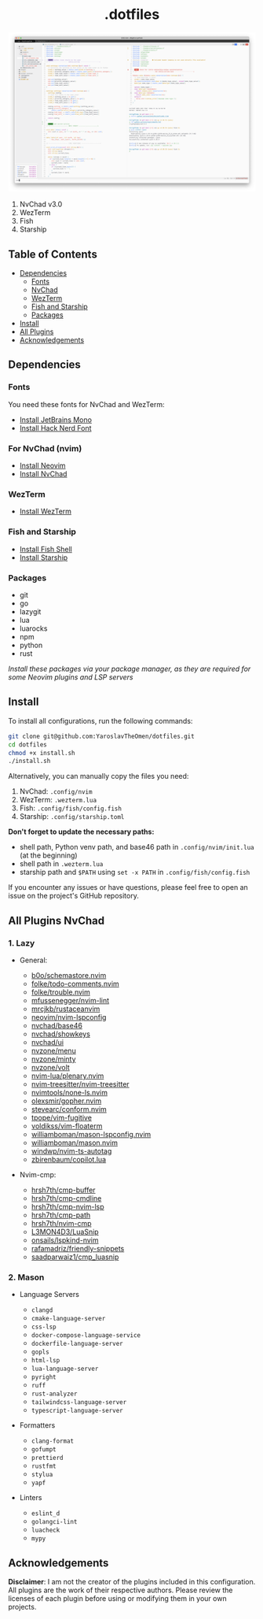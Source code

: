 <div align="center">

# .dotfiles

</div>

<img src="./images/dotfiles.png" alt="Nvchad + terminal image (config applied)"/>

1. NvChad v3.0
2. WezTerm
3. Fish
4. Starship

## Table of Contents

- [Dependencies](#dependencies)
  - [Fonts](#fonts)
  - [NvChad](#for-nvchad-nvim)
  - [WezTerm](#wezterm)
  - [Fish and Starship](#fish-and-starship)
  - [Packages](#packages)
- [Install](#install)
- [All Plugins](#all-plugins-nvchad)
- [Acknowledgements](#Acknowledgements)

## Dependencies

### Fonts

You need these fonts for NvChad and WezTerm:

- [Install JetBrains Mono](https://github.com/JetBrains/JetBrainsMono#installation)
- [Install Hack Nerd Font](https://github.com/ryanoasis/nerd-fonts?tab=readme-ov-file#font-installation)

### For NvChad (nvim)

- [Install Neovim](https://github.com/neovim/neovim#install-from-package)
- [Install NvChad](https://nvchad.com/docs/quickstart/install)

### WezTerm

- [Install WezTerm](https://wezfurlong.org/wezterm/installation)

### Fish and Starship

- [Install Fish Shell](https://github.com/fish-shell/fish-shell#getting-fish)
- [Install Starship](https://github.com/starship/starship#-installation)

### Packages

- git
- go
- lazygit
- lua
- luarocks
- npm
- python
- rust

_Install these packages via your package manager, as they are required for some Neovim plugins and LSP servers_

## Install

To install all configurations, run the following commands:

```bash
git clone git@github.com:YaroslavTheOmen/dotfiles.git
cd dotfiles
chmod +x install.sh
./install.sh
```

Alternatively, you can manually copy the files you need:

1. NvChad: `.config/nvim`
2. WezTerm: `.wezterm.lua`
3. Fish: `.config/fish/config.fish`
4. Starship: `.config/starship.toml`

**Don't forget to update the necessary paths:**

- shell path, Python venv path, and base46 path in `.config/nvim/init.lua` (at the beginning)
- shell path in `.wezterm.lua`
- starship path and `$PATH` using `set -x PATH` in `.config/fish/config.fish`

If you encounter any issues or have questions, please feel free to open an issue on the project's GitHub repository.

## All Plugins NvChad

### 1. Lazy

- General:

  - [b0o/schemastore.nvim](https://github.com/b0o/schemastore.nvim)
  - [folke/todo-comments.nvim](https://github.com/folke/todo-comments.nvim)
  - [folke/trouble.nvim](https://github.com/folke/trouble.nvim)
  - [mfussenegger/nvim-lint](https://github.com/mfussenegger/nvim-lint)
  - [mrcjkb/rustaceanvim](https://github.com/mrcjkb/rustaceanvim)
  - [neovim/nvim-lspconfig](https://github.com/neovim/nvim-lspconfig)
  - [nvchad/base46](https://github.com/NvChad/base46)
  - [nvchad/showkeys](https://github.com/nvzone/showkeys)
  - [nvchad/ui](https://github.com/NvChad/ui)
  - [nvzone/menu](https://github.com/nvzone/menu)
  - [nvzone/minty](https://github.com/nvzone/minty)
  - [nvzone/volt](https://github.com/nvzone/volt)
  - [nvim-lua/plenary.nvim](https://github.com/nvim-lua/plenary.nvim)
  - [nvim-treesitter/nvim-treesitter](https://github.com/nvim-treesitter/nvim-treesitter)
  - [nvimtools/none-ls.nvim](https://github.com/nvimtools/none-ls.nvim)
  - [olexsmir/gopher.nvim](https://github.com/olexsmir/gopher.nvim)
  - [stevearc/conform.nvim](https://github.com/stevearc/conform.nvim)
  - [tpope/vim-fugitive](https://github.com/tpope/vim-fugitive)
  - [voldikss/vim-floaterm](https://github.com/voldikss/vim-floaterm)
  - [williamboman/mason-lspconfig.nvim](https://github.com/williamboman/mason-lspconfig.nvim)
  - [williamboman/mason.nvim](https://github.com/williamboman/mason.nvim)
  - [windwp/nvim-ts-autotag](https://github.com/windwp/nvim-ts-autotag)
  - [zbirenbaum/copilot.lua](https://github.com/zbirenbaum/copilot.lua)

- Nvim-cmp:

  - [hrsh7th/cmp-buffer](https://github.com/hrsh7th/cmp-buffer)
  - [hrsh7th/cmp-cmdline](https://github.com/hrsh7th/cmp-cmdline)
  - [hrsh7th/cmp-nvim-lsp](https://github.com/hrsh7th/cmp-nvim-lsp)
  - [hrsh7th/cmp-path](https://github.com/hrsh7th/cmp-path)
  - [hrsh7th/nvim-cmp](https://github.com/hrsh7th/nvim-cmp)
  - [L3MON4D3/LuaSnip](https://github.com/L3MON4D3/LuaSnip)
  - [onsails/lspkind-nvim](https://github.com/onsails/lspkind-nvim)
  - [rafamadriz/friendly-snippets](https://github.com/rafamadriz/friendly-snippets)
  - [saadparwaiz1/cmp_luasnip](https://github.com/saadparwaiz1/cmp_luasnip)

### 2. Mason

- Language Servers

  - `clangd`
  - `cmake-language-server`
  - `css-lsp`
  - `docker-compose-language-service`
  - `dockerfile-language-server`
  - `gopls`
  - `html-lsp`
  - `lua-language-server`
  - `pyright`
  - `ruff`
  - `rust-analyzer`
  - `tailwindcss-language-server`
  - `typescript-language-server`

- Formatters

  - `clang-format`
  - `gofumpt`
  - `prettierd`
  - `rustfmt`
  - `stylua`
  - `yapf`

- Linters
  - `eslint_d`
  - `golangci-lint`
  - `luacheck`
  - `mypy`

## Acknowledgements

**Disclaimer**: I am not the creator of the plugins included in this configuration. All plugins are the work of their respective authors. Please review the licenses of each plugin before using or modifying them in your own projects.
